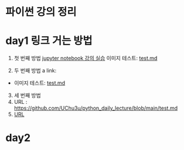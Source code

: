 # 파이썬 강의 정리


# day1 링크 거는 방법

1. 첫 번째 방법
[jupyter notebook 강의 실습](1-01JupyterNotebook.ipynb)
이미지 테스트: [test.md](test.md)

2. 두 번째 방법
a link:
  - 이미지 테스트: <a href='test.md'>test.md</a>

3. 세 번째 방법
1. URL : https://github.com/UChu3u/python_daily_lecture/blob/main/test.md
2. [URL](https://github.com/UChu3u/python_daily_lecture/blob/main/test.md)


# day2
